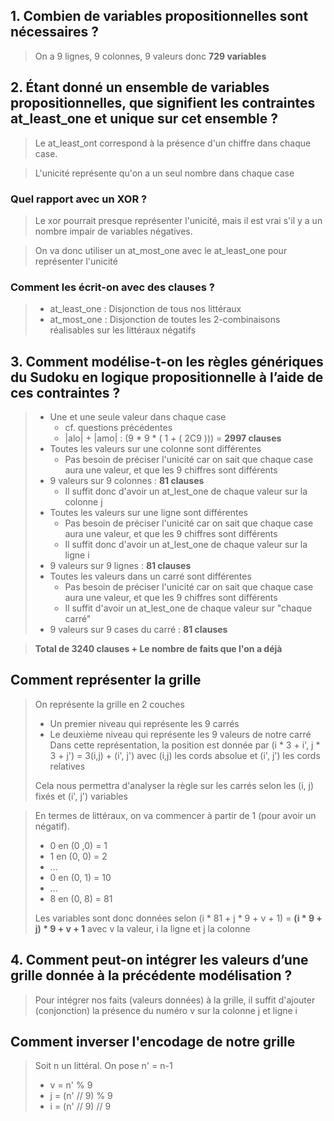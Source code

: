 ## 1. Combien de variables propositionnelles sont nécessaires ?
> On a 9 lignes, 9 colonnes, 9 valeurs donc **729 variables**

## 2. Étant donné un ensemble de variables propositionnelles, que signifient les contraintes at_least_one et unique sur cet ensemble ? 
> Le at_least_ont correspond à la présence d'un chiffre dans chaque case.

> L'unicité représente qu'on a un seul nombre dans chaque case

### Quel rapport avec un XOR ? 
> Le xor pourrait presque représenter l'unicité, mais il est vrai s'il y a un nombre impair de variables négatives. 

> On va donc utiliser un at_most_one avec le at_least_one pour représenter l'unicité

### Comment les écrit-on avec des clauses ?
> - at_least_one : Disjonction de tous nos littéraux
> - at_most_one : Disjonction de toutes les 2-combinaisons réalisables sur les littéraux négatifs

## 3. Comment modélise-t-on les règles génériques du Sudoku en logique propositionnelle à l’aide de ces contraintes ?
> - Une et une seule valeur dans chaque case
>   - cf. questions précédentes
>   - |alo| + |amo| : (9 * 9 * ( 1 + ( 2C9 ))) = **2997 clauses**
> - Toutes les valeurs sur une colonne sont différentes
>   - Pas besoin de préciser l'unicité car on sait que chaque case aura une valeur, et que les 9 chiffres sont différents
> - 9 valeurs sur 9 colonnes : **81 clauses**
>   - Il suffit donc d'avoir un at_lest_one de chaque valeur sur la colonne j
> - Toutes les valeurs sur une ligne sont différentes
>   - Pas besoin de préciser l'unicité car on sait que chaque case aura une valeur, et que les 9 chiffres sont différents
>   - Il suffit donc d'avoir un at_lest_one de chaque valeur sur la ligne i
> - 9 valeurs sur 9 lignes : **81 clauses**
> - Toutes les valeurs dans un carré sont différentes
>   - Pas besoin de préciser l'unicité car on sait que chaque case aura une valeur, et que les 9 chiffres sont différents
>   - Il suffit d'avoir un at_lest_one de chaque valeur sur "chaque carré"
> - 9 valeurs sur 9 cases du carré : **81 clauses**

> **Total de 3240 clauses + Le nombre de faits que l'on a déjà**

## Comment représenter la grille
> On représente la grille en 2 couches
> - Un premier niveau qui représente les 9 carrés
> - Le deuxième niveau qui représente les 9 valeurs de notre carré
Dans cette représentation, la position est donnée par (i * 3 + i', j * 3 + j') = 3(i,j) + (i', j') avec (i,j) les cords absolue et (i', j') les cords relatives
> 
> Cela nous permettra d'analyser la règle sur les carrés selon les (i, j) fixés et (i', j') variables

> En termes de littéraux, on va commencer à partir de 1 (pour avoir un négatif).
> - 0 en (0 ,0) = 1
> - 1 en (0, 0) = 2
> - ...
> - 0 en (0, 1) = 10
> - ...
> - 8 en (0, 8) = 81
>
> Les variables sont donc données selon (i * 81 + j * 9 + v + 1) = **(i * 9 + j) * 9 + v + 1** avec v la valeur, i la ligne et j la colonne

## 4. Comment peut-on intégrer les valeurs d’une grille donnée à la précédente modélisation ?
> Pour intégrer nos faits (valeurs données) à la grille, il suffit d'ajouter (conjonction) la présence du numéro v sur la colonne j et ligne i

## Comment inverser l'encodage de notre grille
> Soit n un littéral. On pose n' = n-1
> - v = n' % 9
> - j = (n' // 9) % 9
> - i = (n' // 9) // 9